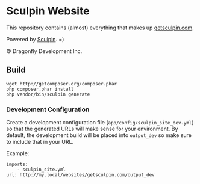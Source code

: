 Sculpin Website
===============

This repository contains (almost) everything that makes up
[getsculpin.com](http://getsculpin.com/).

Powered by [Sculpin](https://github.com/sculpin/sculpin). =)

&copy; Dragonfly Development Inc.


Build
-----

    wget http://getcomposer.org/composer.phar
    php composer.phar install
    php vendor/bin/sculpin generate


### Development Configuration

Create a development configuration file (`app/config/sculpin_site_dev.yml`)
so that the generated URLs will make sense for your environment. By default,
the development build will be placed into `output_dev` so make sure to include
that in your URL.

Example:

    imports:
        - sculpin_site.yml
    url: http://my.local/websites/getsculpin.com/output_dev
